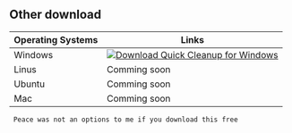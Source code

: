 ## Other download
|  Operating Systems | Links  |
| ------------ | ------------ |
|Windows | [![Download Quick Cleanup for Windows](https://a.fsdn.com/con/app/sf-download-button)](https://sourceforge.net/projects/quick-cleanup-for-windows/files/latest/download)  |
|Linus| Comming soon  |
|Ubuntu| Comming soon  |
|Mac| Comming soon  |

`` 
Peace was not an options to me if you download this free
``
